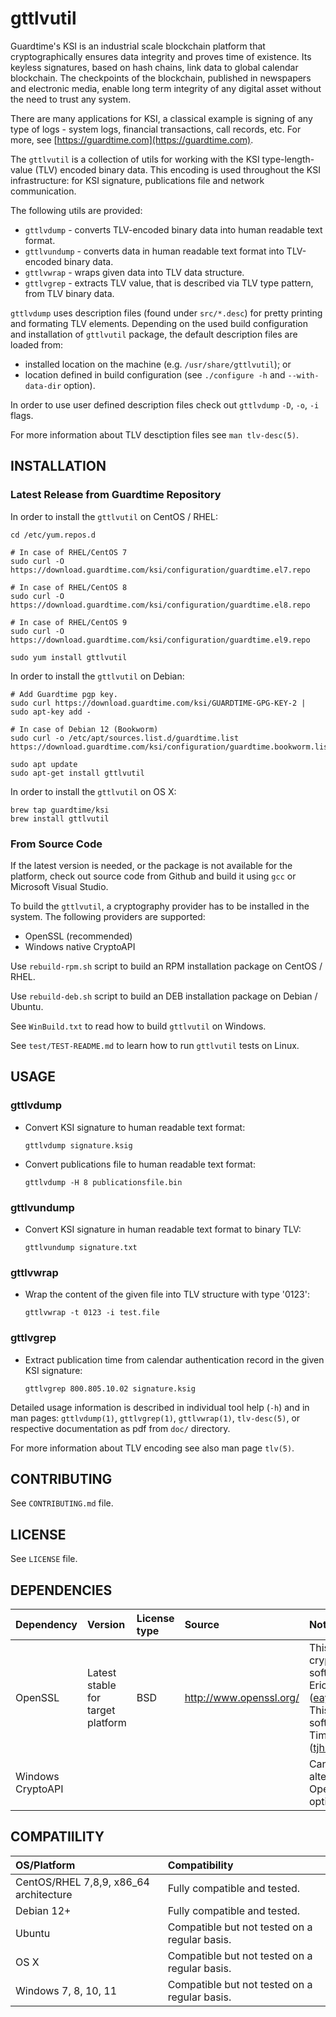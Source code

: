 # gttlvutil

Guardtime's KSI is an industrial scale blockchain platform that cryptographically ensures data integrity and proves time of existence. Its keyless signatures, based on hash chains, link data to global calendar blockchain. The checkpoints of the blockchain, published in newspapers and electronic media, enable long term integrity of any digital asset without the need to trust any system.

There are many applications for KSI, a classical example is signing of any type of logs - system logs, financial transactions, call records, etc. For more, see [https://guardtime.com](https://guardtime.com).

The `gttlvutil` is a collection of utils for working with the KSI type-length-value (TLV) encoded binary data. This encoding is used throughout the KSI infrastructure: for KSI signature, publications file and network communication.

The following utils are provided:
* `gttlvdump` - converts TLV-encoded binary data into human readable text format.
* `gttlvundump` - converts data in human readable text format into TLV-encoded binary data.
* `gttlvwrap` - wraps given data into TLV data structure.
* `gttlvgrep` - extracts TLV value, that is described via TLV type pattern, from TLV binary data.

`gttlvdump` uses description files (found under `src/*.desc`) for pretty printing and formating TLV elements. Depending on the used build configuration and installation of `gttlvutil` package, the default description
files are loaded from:
* installed location on the machine (e.g. `/usr/share/gttlvutil`); or
* location defined in build configuration (see `./configure -h` and `--with-data-dir` option).

In order to use user defined description files check out `gttlvdump` `-D`, `-o`, `-i` flags.

For more information about TLV desctiption files see `man tlv-desc(5)`.


## INSTALLATION

### Latest Release from Guardtime Repository

In order to install the `gttlvutil` on CentOS / RHEL:

```
cd /etc/yum.repos.d

# In case of RHEL/CentOS 7
sudo curl -O https://download.guardtime.com/ksi/configuration/guardtime.el7.repo

# In case of RHEL/CentOS 8
sudo curl -O https://download.guardtime.com/ksi/configuration/guardtime.el8.repo

# In case of RHEL/CentOS 9
sudo curl -O https://download.guardtime.com/ksi/configuration/guardtime.el9.repo

sudo yum install gttlvutil
```

In order to install the `gttlvutil` on Debian:

```
# Add Guardtime pgp key.
sudo curl https://download.guardtime.com/ksi/GUARDTIME-GPG-KEY-2 | sudo apt-key add -

# In case of Debian 12 (Bookworm)
sudo curl -o /etc/apt/sources.list.d/guardtime.list https://download.guardtime.com/ksi/configuration/guardtime.bookworm.list

sudo apt update
sudo apt-get install gttlvutil
```

In order to install the `gttlvutil` on OS X:
```
brew tap guardtime/ksi
brew install gttlvutil
```

### From Source Code

If the latest version is needed, or the package is not available for the platform, check out source code from Github and build it using `gcc` or Microsoft Visual Studio.

To build the `gttlvutil`, a cryptography provider has to be installed in the system. The following providers are supported:
* OpenSSL (recommended)
* Windows native CryptoAPI

Use `rebuild-rpm.sh` script to build an RPM installation package on CentOS / RHEL.

Use `rebuild-deb.sh` script to build an DEB installation package on Debian / Ubuntu.

See `WinBuild.txt` to read how to build `gttlvutil` on Windows.

See `test/TEST-README.md` to learn how to run `gttlvutil` tests on Linux.


## USAGE

### gttlvdump

* Convert KSI signature to human readable text format:
  ```
  gttlvdump signature.ksig
  ```

* Convert publications file to human readable text format:
  ```
  gttlvdump -H 8 publicationsfile.bin
  ```

### gttlvundump

* Convert KSI signature in human readable text format to binary TLV:
  ```
  gttlvundump signature.txt
  ```

### gttlvwrap

* Wrap the content of the given file into TLV structure with type '0123':
  ```
  gttlvwrap -t 0123 -i test.file
  ```

### gttlvgrep

* Extract publication time from calendar authentication record in the given KSI signature:
  ```
  gttlvgrep 800.805.10.02 signature.ksig
  ```

Detailed usage information is described in individual tool help (`-h`) and in man pages: `gttlvdump(1)`, `gttlvgrep(1)`, `gttlvwrap(1)`, `tlv-desc(5)`, or respective documentation as pdf from `doc/` directory.

For more information about TLV encoding see also man page `tlv(5)`.


## CONTRIBUTING

See `CONTRIBUTING.md` file.


## LICENSE

See `LICENSE` file.


## DEPENDENCIES

| Dependency        | Version                           | License type | Source                         | Notes |
| :---              | :---                              | :---         | :---                           |:---   |
| OpenSSL           | Latest stable for target platform | BSD          | http://www.openssl.org/        | This product includes cryptographic software written by Eric Young (eay@cryptsoft.com).  This product includes software written by Tim Hudson (tjh@cryptsoft.com). |
| Windows CryptoAPI |                                   |              |                                | Can be used as alternative to OpenSSL. Build time option. |


## COMPATIILITY

| OS/Platform                              | Compatibility                                |
| :---                                     | :---                                         |
| CentOS/RHEL 7,8,9, x86_64 architecture   | Fully compatible and tested.                 |
| Debian 12+                               | Fully compatible and tested.                 |
| Ubuntu                                   | Compatible but not tested on a regular basis.|
| OS X                                     | Compatible but not tested on a regular basis.|
| Windows 7, 8, 10, 11                     | Compatible but not tested on a regular basis.|
